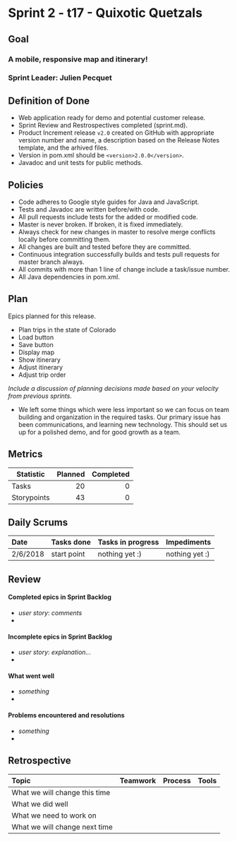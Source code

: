# Sprint 2 - t17 - Quixotic Quetzals

## Goal

### A mobile, responsive map and itinerary!
### Sprint Leader: Julien Pecquet

## Definition of Done

* Web application ready for demo and potential customer release.
* Sprint Review and Restrospectives completed (sprint.md).
* Product Increment release `v2.0` created on GitHub with appropriate version number and name, a description based on the Release Notes template, and the arhived files.
* Version in pom.xml should be `<version>2.0.0</version>`.
* Javadoc and unit tests for public methods.

## Policies

* Code adheres to Google style guides for Java and JavaScript.
* Tests and Javadoc are written before/with code.  
* All pull requests include tests for the added or modified code.
* Master is never broken.  If broken, it is fixed immediately.
* Always check for new changes in master to resolve merge conflicts locally before committing them.
* All changes are built and tested before they are committed.
* Continuous integration successfully builds and tests pull requests for master branch always.
* All commits with more than 1 line of change include a task/issue number.
* All Java dependencies in pom.xml.

## Plan

Epics planned for this release.

* Plan trips in the state of Colorado
* Load button
* Save button
* Display map
* Show itinerary
* Adjust itinerary
* Adjust trip order

*Include a discussion of planning decisions made based on your velocity from previous sprints.*
* We left some things which were less important so we can focus on team building and organization in the required tasks. Our primary issue has been communications, and learning new technology. This should set us up for a polished demo, and for good growth as a team.

## Metrics

Statistic | Planned | Completed
--- | ---: | ---:
Tasks | 20 | 0
Storypoints | 43 | 0

## Daily Scrums

Date | Tasks done  | Tasks in progress | Impediments 
:--- | :--- | :--- | :--- 
2/6/2018|start point|nothing yet :)|nothing yet :) 
 

## Review

#### Completed epics in Sprint Backlog 
* *user story*:  *comments*
* 

#### Incomplete epics in Sprint Backlog 
* *user story*: *explanation...*
*

#### What went well
* *something*
*

#### Problems encountered and resolutions
* *something*
*

## Retrospective

Topic | Teamwork | Process | Tools
:--- | :--- | :--- | :---
What we will change this time |  |  | 
What we did well |  |  | 
What we need to work on |  |  |
What we will change next time |  |  | 
